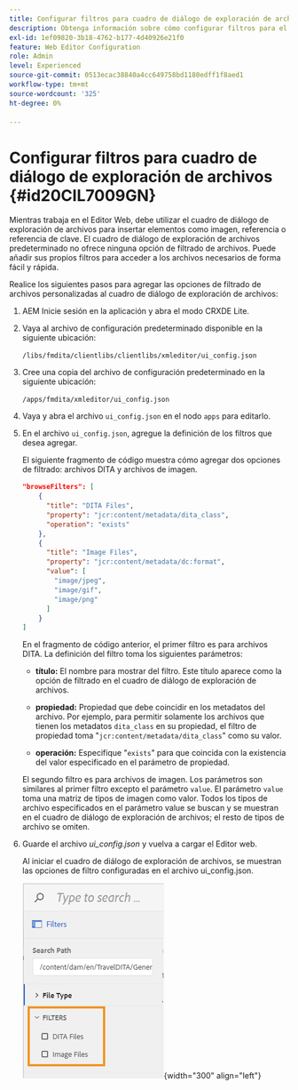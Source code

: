 ```yaml
---
title: Configurar filtros para cuadro de diálogo de exploración de archivos
description: Obtenga información sobre cómo configurar filtros para el cuadro de diálogo de exploración de archivos
exl-id: 1ef09820-3b18-4762-b177-4d40926e21f0
feature: Web Editor Configuration
role: Admin
level: Experienced
source-git-commit: 0513ecac38840a4cc649758bd1180edff1f8aed1
workflow-type: tm+mt
source-wordcount: '325'
ht-degree: 0%

---
```


# Configurar filtros para cuadro de diálogo de exploración de archivos {#id20CIL7009GN}

Mientras trabaja en el Editor Web, debe utilizar el cuadro de diálogo de exploración de archivos para insertar elementos como imagen, referencia o referencia de clave. El cuadro de diálogo de exploración de archivos predeterminado no ofrece ninguna opción de filtrado de archivos. Puede añadir sus propios filtros para acceder a los archivos necesarios de forma fácil y rápida.

Realice los siguientes pasos para agregar las opciones de filtrado de archivos personalizadas al cuadro de diálogo de exploración de archivos:

1. AEM Inicie sesión en la aplicación y abra el modo CRXDE Lite.

1. Vaya al archivo de configuración predeterminado disponible en la siguiente ubicación:

   `/libs/fmdita/clientlibs/clientlibs/xmleditor/ui_config.json`

1. Cree una copia del archivo de configuración predeterminado en la siguiente ubicación:

   `/apps/fmdita/xmleditor/ui_config.json`

1. Vaya y abra el archivo `ui_config.json` en el nodo `apps` para editarlo.

1. En el archivo `ui_config.json`, agregue la definición de los filtros que desea agregar.

   El siguiente fragmento de código muestra cómo agregar dos opciones de filtrado: archivos DITA y archivos de imagen.

   ```json
   "browseFilters": [
       {
         "title": "DITA Files",
         "property": "jcr:content/metadata/dita_class",
         "operation": "exists"
       },
       {
         "title": "Image Files",
         "property": "jcr:content/metadata/dc:format",
         "value": [        
           "image/jpeg",
           "image/gif",
           "image/png"
         ]
       }
   ]
   ```

   En el fragmento de código anterior, el primer filtro es para archivos DITA. La definición del filtro toma los siguientes parámetros:

   - **título:**   El nombre para mostrar del filtro. Este título aparece como la opción de filtrado en el cuadro de diálogo de exploración de archivos.

   - **propiedad:**   Propiedad que debe coincidir en los metadatos del archivo. Por ejemplo, para permitir solamente los archivos que tienen los metadatos `dita_class` en su propiedad, el filtro de propiedad toma &quot;`jcr:content/metadata/dita_class`&quot; como su valor.

   - **operación:**   Especifique &quot;`exists`&quot; para que coincida con la existencia del valor especificado en el parámetro de propiedad.

   El segundo filtro es para archivos de imagen. Los parámetros son similares al primer filtro excepto el parámetro `value`. El parámetro `value` toma una matriz de tipos de imagen como valor. Todos los tipos de archivo especificados en el parámetro value se buscan y se muestran en el cuadro de diálogo de exploración de archivos; el resto de tipos de archivo se omiten.

1. Guarde el archivo *ui\_config.json* y vuelva a cargar el Editor web.

   Al iniciar el cuadro de diálogo de exploración de archivos, se muestran las opciones de filtro configuradas en el archivo ui\_config.json.

   ![](assets/file-browse-custom-filters.png){width="300" align="left"}

